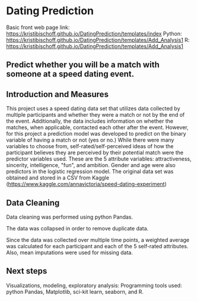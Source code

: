 # Dating Prediction

Basic front web page link: https://kristibischoff.github.io/DatingPrediction/templates/index
Python: https://kristibischoff.github.io/DatingPrediction/templates/Add_Analysis1
R: https://kristibischoff.github.io/DatingPrediction/templates/Add_Analysis1

## Predict whether you will be a match with someone at a speed dating event.

## Introduction and Measures

This project uses a speed dating data set that utilizes data collected by multiple participants and whether they were a match or not by the end of the event. Additionally, the data includes information on whether the matches, when applicable, contacted each other after the event. However, for this project a prediction model was developed to predict on the binary variable of having a match or not (yes or no.) While there were many variables to choose from, self-rated/self-perceived ideas of how the participant believes they are perceived by their potential match were the predictor variables used. These are the 5 attribute variables: attractiveness, sincerity, intelligence, "fun", and ambition. Gender and age were also predictors in the logistic regression model. The original data set was obtained and stored in a CSV from Kaggle (https://www.kaggle.com/annavictoria/speed-dating-experiment)

## Data Cleaning 

Data cleaning was performed using python Pandas. 

The data was collapsed in order to remove duplicate data.

Since the data was collected over multiple time points, a weighted average was calculated for each participant and each of the 5 self-rated attributes. Also, mean imputations were used for missing data. 

## Next steps

Visualizations, modeling, exploratory analysis:
Programming tools used: python Pandas, Matplotlib, sci-kit learn, seaborn, and R. 



